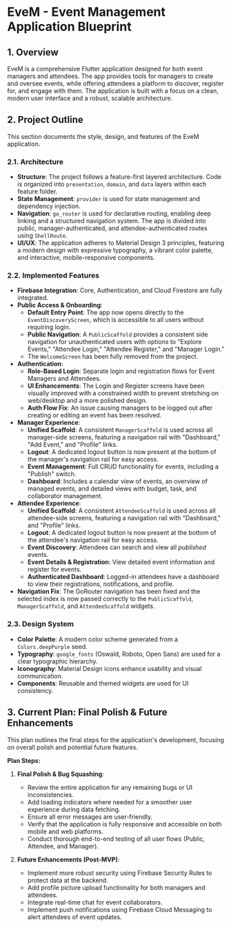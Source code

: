 # EveM - Event Management Application Blueprint

## 1. Overview

EveM is a comprehensive Flutter application designed for both event managers and attendees. The app provides tools for managers to create and oversee events, while offering attendees a platform to discover, register for, and engage with them. The application is built with a focus on a clean, modern user interface and a robust, scalable architecture.

## 2. Project Outline

This section documents the style, design, and features of the EveM application.

### 2.1. Architecture

*   **Structure**: The project follows a feature-first layered architecture. Code is organized into `presentation`, `domain`, and `data` layers within each feature folder.
*   **State Management**: `provider` is used for state management and dependency injection.
*   **Navigation**: `go_router` is used for declarative routing, enabling deep linking and a structured navigation system. The app is divided into public, manager-authenticated, and attendee-authenticated routes using `ShellRoute`.
*   **UI/UX**: The application adheres to Material Design 3 principles, featuring a modern design with expressive typography, a vibrant color palette, and interactive, mobile-responsive components.

### 2.2. Implemented Features

*   **Firebase Integration**: Core, Authentication, and Cloud Firestore are fully integrated.
*   **Public Access & Onboarding**:
    *   **Default Entry Point**: The app now opens directly to the `EventDiscoveryScreen`, which is accessible to all users without requiring login.
    *   **Public Navigation**: A `PublicScaffold` provides a consistent side navigation for unauthenticated users with options to "Explore Events," "Attendee Login," "Attendee Register," and "Manager Login."
    *   The `WelcomeScreen` has been fully removed from the project.
*   **Authentication**:
    *   **Role-Based Login**: Separate login and registration flows for Event Managers and Attendees.
    *   **UI Enhancements**: The Login and Register screens have been visually improved with a constrained width to prevent stretching on web/desktop and a more polished design.
    *   **Auth Flow Fix**: An issue causing managers to be logged out after creating or editing an event has been resolved.
*   **Manager Experience**:
    *   **Unified Scaffold**: A consistent `ManagerScaffold` is used across all manager-side screens, featuring a navigation rail with "Dashboard," "Add Event," and "Profile" links.
    *   **Logout**: A dedicated logout button is now present at the bottom of the manager's navigation rail for easy access.
    *   **Event Management**: Full CRUD functionality for events, including a "Publish" switch.
    *   **Dashboard**: Includes a calendar view of events, an overview of managed events, and detailed views with budget, task, and collaborator management.
*   **Attendee Experience**:
    *   **Unified Scaffold**: A consistent `AttendeeScaffold` is used across all attendee-side screens, featuring a navigation rail with "Dashboard," and "Profile" links.
    *   **Logout**: A dedicated logout button is now present at the bottom of the attendee's navigation rail for easy access.
    *   **Event Discovery**: Attendees can search and view all *published* events.
    *   **Event Details & Registration**: View detailed event information and register for events.
    *   **Authenticated Dashboard**: Logged-in attendees have a dashboard to view their registrations, notifications, and profile.
*   **Navigation Fix**: The GoRouter navigation has been fixed and the selected index is now passed correctly to the `PublicScaffold`, `ManagerScaffold`, and `AttendeeScaffold` widgets.

### 2.3. Design System

*   **Color Palette**: A modern color scheme generated from a `Colors.deepPurple` seed.
*   **Typography**: `google_fonts` (Oswald, Roboto, Open Sans) are used for a clear typographic hierarchy.
*   **Iconography**: Material Design icons enhance usability and visual communication.
*   **Components**: Reusable and themed widgets are used for UI consistency.

## 3. Current Plan: Final Polish & Future Enhancements

This plan outlines the final steps for the application's development, focusing on overall polish and potential future features.

**Plan Steps:**

1.  **Final Polish & Bug Squashing**:
    *   Review the entire application for any remaining bugs or UI inconsistencies.
    *   Add loading indicators where needed for a smoother user experience during data fetching.
    *   Ensure all error messages are user-friendly.
    *   Verify that the application is fully responsive and accessible on both mobile and web platforms.
    *   Conduct thorough end-to-end testing of all user flows (Public, Attendee, and Manager).

2.  **Future Enhancements (Post-MVP)**:
    *   Implement more robust security using Firebase Security Rules to protect data at the backend.
    *   Add profile picture upload functionality for both managers and attendees.
    *   Integrate real-time chat for event collaborators.
    *   Implement push notifications using Firebase Cloud Messaging to alert attendees of event updates.
